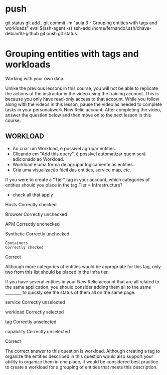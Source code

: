 
# ###################################################################################################################### 
# ###################################################################################################################### 
# ###################################################################################################################### 
#  push

git status
git add .
git commit -m "aula 3 - Grouping entities with tags and workloads"
eval $(ssh-agent -s)
ssh-add /home/fernando/.ssh/chave-debian10-github
git push
git status



# ###################################################################################################################### 
# ###################################################################################################################### 
# ###################################################################################################################### 
# Grouping entities with tags and workloads

Working with your own data

Unlike the previous lessons in this course, you will not be able to replicate the actions of the instructor in the video using the training account. This is because you only have read-only access to that account. While you follow along with the videos in this lesson, pause the video as needed to complete tasks in your personal/work New Relic account. After completing the video, answer the question below and then move on to the next lesson in this course.






## WORKLOAD

- Ao criar um Workload, é possível agrupar entities.
- Clicando em "Add this query", é possível automatizar quem será adicionado ao Workload.
- Workload é uma forma de agrupar logicamente as entities.
- Cria uma visualização fácil das entities, service map, etc.







If you were to create a "Tier" tag in your account, which categories of entities should you place in the tag Tier = Infrastructure?

- check all that apply

Hosts
Correctly checked

Browser
Correctly unchecked

APM
Correctly unchecked

Synthetic
Correctly unchecked

    Containers
    Correctly checked


Correct

Although more categories of entities would be appropriate for this tag, only two from this list should be placed in the Infra tier.









If you have several entities in your New Relic account that are all related to the same application, you should consider adding them all to the same ________ to quickly see the status of them all on the same page.

service
Correctly unselected

workload
Correctly selected

tag
Correctly unselected

capability
Correctly unselected

Correct

The correct answer to this question is workload. Although creating a tag to organize the entities described in this question would also support your ability to organize them in one place, it would be considered best practice to create a workload for a grouping of entities that meets this description.